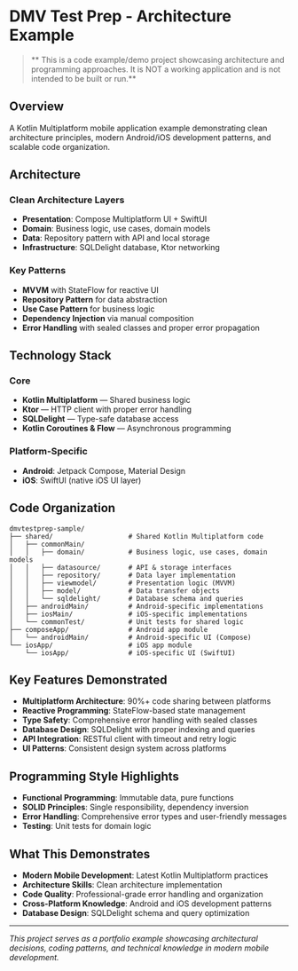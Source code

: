 # DMV Test Prep - Architecture Example

> ** This is a code example/demo project showcasing architecture and programming approaches. It is NOT a working application and is not intended to be built or run.**

## Overview

A Kotlin Multiplatform mobile application example demonstrating clean architecture principles, modern Android/iOS development patterns, and scalable code organization.

## Architecture

### **Clean Architecture Layers**
- **Presentation**: Compose Multiplatform UI + SwiftUI
- **Domain**: Business logic, use cases, domain models
- **Data**: Repository pattern with API and local storage
- **Infrastructure**: SQLDelight database, Ktor networking

### **Key Patterns**
- **MVVM** with StateFlow for reactive UI
- **Repository Pattern** for data abstraction
- **Use Case Pattern** for business logic
- **Dependency Injection** via manual composition
- **Error Handling** with sealed classes and proper error propagation

## Technology Stack

### **Core**
- **Kotlin Multiplatform** — Shared business logic
- **Ktor** — HTTP client with proper error handling
- **SQLDelight** — Type-safe database access
- **Kotlin Coroutines & Flow** — Asynchronous programming

### **Platform-Specific**
- **Android**: Jetpack Compose, Material Design
- **iOS**: SwiftUI (native iOS UI layer)

## Code Organization

```
dmvtestprep-sample/
├── shared/                   # Shared Kotlin Multiplatform code
│   ├── commonMain/
│   │   ├── domain/           # Business logic, use cases, domain models
│   │   ├── datasource/       # API & storage interfaces
│   │   ├── repository/       # Data layer implementation
│   │   ├── viewmodel/        # Presentation logic (MVVM)
│   │   ├── model/            # Data transfer objects
│   │   └── sqldelight/       # Database schema and queries
│   ├── androidMain/          # Android-specific implementations
│   ├── iosMain/              # iOS-specific implementations
│   └── commonTest/           # Unit tests for shared logic
├── composeApp/               # Android app module
│   └── androidMain/          # Android-specific UI (Compose)
└── iosApp/                   # iOS app module
    └── iosApp/               # iOS-specific UI (SwiftUI)
```

## Key Features Demonstrated

- **Multiplatform Architecture**: 90%+ code sharing between platforms
- **Reactive Programming**: StateFlow-based state management
- **Type Safety**: Comprehensive error handling with sealed classes
- **Database Design**: SQLDelight with proper indexing and queries
- **API Integration**: RESTful client with timeout and retry logic
- **UI Patterns**: Consistent design system across platforms

## Programming Style Highlights

- **Functional Programming**: Immutable data, pure functions
- **SOLID Principles**: Single responsibility, dependency inversion
- **Error Handling**: Comprehensive error types and user-friendly messages
- **Testing**: Unit tests for domain logic

## What This Demonstrates

- **Modern Mobile Development**: Latest Kotlin Multiplatform practices
- **Architecture Skills**: Clean architecture implementation
- **Code Quality**: Professional-grade error handling and organization
- **Cross-Platform Knowledge**: Android and iOS development patterns
- **Database Design**: SQLDelight schema and query optimization

---

*This project serves as a portfolio example showcasing architectural decisions, coding patterns, and technical knowledge in modern mobile development.*

